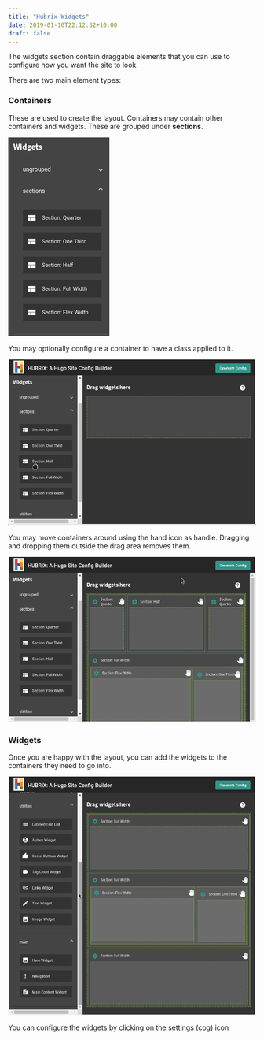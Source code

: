 ```yaml
---
title: "Hubrix Widgets"
date: 2019-01-10T22:12:32+10:00
draft: false
---
```


The widgets section contain draggable elements that you can use to configure how you want the site to look. 

There are two main element types:

### Containers

These are used to create the layout. Containers may contain other containers and widgets. These are grouped under **sections**.

![Hubrix widget containers](hubrix-sections.png)

You may optionally configure a container to have a class applied to it.

![Hubrix widget containers](hubrix-containers.gif)

You may move containers around using the hand icon as handle. Dragging and dropping them outside the drag area removes them.

![Hubrix widget containers](hubrix-containers-remove.gif)


### Widgets

Once you are happy with the layout, you can add the widgets to the containers they need to go into.

![Hubrix widget containers](hubrix-widgets01.gif)


You can configure the widgets by clicking on the settings (cog) icon